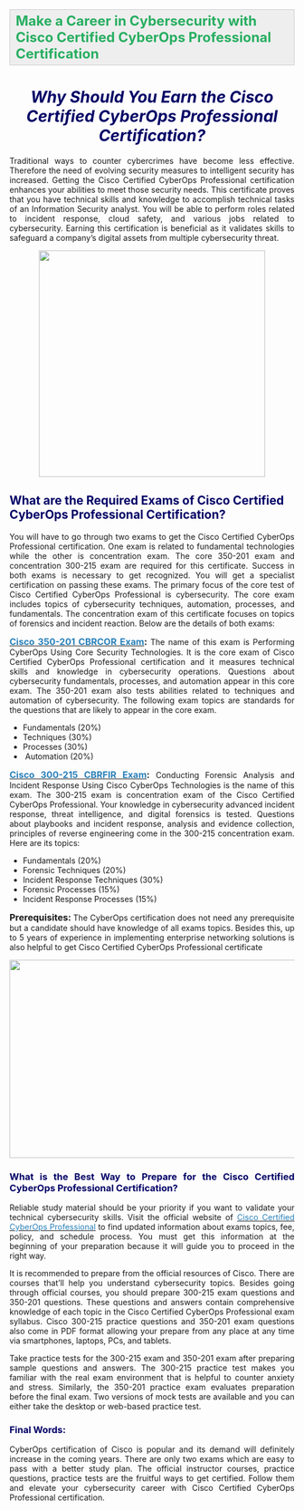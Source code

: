 <div style="background:#eeeeee;border:1px solid #cccccc;padding:5px 10px;"><span style="color:#27ae60;"><strong><span style="font-size:24px;">Make a Career in Cybersecurity with Cisco Certified CyberOps Professional Certification</span></strong></span></div>

<h1 style="color: brown; text-align: center;"><em><span style="color:#000066;"><strong>Why Should You Earn the Cisco Certified CyberOps Professional Certification?</strong></span></em></h1>

<p style="text-align: justify;">Traditional ways to counter cybercrimes have become less effective. Therefore the need of evolving security measures to intelligent security has increased. Getting the Cisco Certified CyberOps Professional certification enhances your abilities to meet those security needs. This certificate proves that you have technical skills and knowledge to accomplish technical tasks of an Information Security analyst. You will be able to perform roles related to incident response, cloud safety, and various jobs related to cybersecurity. Earning this certification is beneficial as it validates skills to safeguard a company&rsquo;s digital assets from multiple cybersecurity threat.</p>

<p style="text-align: center;"><a href="https://www.braindumpsstore.com/cisco/cisco-certified-cyberops-professional-pdf-dumps"><img alt="" src="https://i.imgur.com/NeTB50j.png" style="width: 400px; height: 400px;" /></a></p>

<h2 style="color: brown;"><span style="color:#000066;"><strong>What are the Required Exams of Cisco Certified CyberOps Professional Certification?</strong></span></h2>

<p style="text-align: justify;">You will have to go through two exams to get the Cisco Certified CyberOps Professional certification. One exam is related to fundamental technologies while the other is concentration exam. The core 350-201 exam and concentration 300-215 exam are required for this certificate. Success in both exams is necessary to get recognized. You will get a specialist certification on passing these exams. The primary focus of the core test of Cisco Certified CyberOps Professional is cybersecurity. The core exam includes topics of cybersecurity techniques, automation, processes, and fundamentals. The concentration exam of this certificate focuses on topics of forensics and incident reaction. Below are the details of both exams:</p>

<p style="text-align: justify;"><a href="https://www.braindumpsstore.com/cisco/350-201-dumps-pdf"><span style="color:#2980b9;"><span style="font-size:16px;"><strong>Cisco 350-201 CBRCOR</strong></span></span></a><strong><span style="font-size:16px;"><a href="https://www.braindumpsstore.com/cisco/350-201-dumps-pdf"><span style="color:#2980b9;"> Exam</span></a>:</span></strong> The name of this exam is Performing CyberOps Using Core Security Technologies. It is the core exam of Cisco Certified CyberOps Professional certification and it measures technical skills and knowledge in cybersecurity operations. Questions about cybersecurity fundamentals, processes, and automation appear in this core exam. The 350-201 exam also tests abilities related to techniques and automation of cybersecurity. The following exam topics are standards for the questions that are likely to appear in the core exam.</p>

<ul>
	<li style="text-align: justify;">Fundamentals (20%)</li>
	<li style="text-align: justify;">Techniques (30%)</li>
	<li style="text-align: justify;">Processes (30%)</li>
	<li style="text-align: justify;">&nbsp;Automation (20%)</li>
</ul>

<p style="text-align: justify;"><span style="font-size:16px;"><a href="https://www.braindumpsstore.com/cisco/300-215-dumps-pdf"><span style="color:#2980b9;"><strong>Cisco 300-215&nbsp;CBRFIR</strong></span></a><strong><a href="https://www.braindumpsstore.com/cisco/300-215-dumps-pdf"><span style="color:#2980b9;"> Exam</span></a>:</strong></span> Conducting Forensic Analysis and Incident Response Using Cisco CyberOps Technologies is the name of this exam. The 300-215 exam is concentration exam of the Cisco Certified CyberOps Professional. Your knowledge in cybersecurity advanced incident response, threat intelligence, and digital forensics is tested. Questions about playbooks and incident response, analysis and evidence collection, principles of reverse engineering come in the 300-215 concentration exam. Here are its topics:</p>

<ul>
	<li style="text-align: justify;">Fundamentals (20%)</li>
	<li style="text-align: justify;">Forensic Techniques (20%)</li>
	<li style="text-align: justify;">Incident Response Techniques (30%)</li>
	<li style="text-align: justify;">Forensic Processes (15%)</li>
	<li style="text-align: justify;">Incident Response Processes (15%)</li>
</ul>

<p style="text-align: justify;"><strong><span style="font-size:16px;">Prerequisites:</span> </strong>The CyberOps certification does not need any prerequisite but a candidate should have knowledge of all exams topics. Besides this, up to 5 years of experience in implementing enterprise networking solutions is also helpful to get Cisco Certified CyberOps Professional certificate</p>

<p style="text-align: center;"><a href="https://www.braindumpsstore.com/cisco/cisco-certified-cyberops-professional-pdf-dumps"><img alt="" src="https://i.imgur.com/bQvnHRx.jpg" style="width: 700px; height: 350px;" /></a></p>

<h3 style="color: brown; text-align: justify;"><span style="color:#000066;"><strong>What is the Best Way to Prepare for the Cisco Certified CyberOps Professional Certification?</strong></span></h3>

<p style="text-align: justify;">Reliable study material should be your priority if you want to validate your technical cybersecurity skills. Visit the official website of <a href="https://www.cisco.com/c/en/us/training-events/training-certifications/certifications/professional/cyberops-professional.html"><span style="color:#2980b9;">Cisco Certified CyberOps Professional</span></a> to find updated information about exams topics, fee, policy, and schedule process. You must get this information at the beginning of your preparation because it will guide you to proceed in the right way.</p>

<p style="text-align: justify;">It is recommended to prepare from the official resources of Cisco. There are courses that&rsquo;ll help you understand cybersecurity topics. Besides going through official courses, you should prepare 300-215 exam questions and 350-201 questions. These questions and answers contain comprehensive knowledge of each topic in the Cisco Certified CyberOps Professional exam syllabus. Cisco 300-215 practice questions and 350-201 exam questions also come in PDF format allowing your prepare from any place at any time via smartphones, laptops, PCs, and tablets.</p>

<p style="text-align: justify;">Take practice tests for the 300-215 exam and 350-201 exam after preparing sample questions and answers. The 300-215 practice test makes you familiar with the real exam environment that is helpful to counter anxiety and stress. Similarly, the 350-201 practice exam evaluates preparation before the final exam. Two versions of mock tests are available and you can either take the desktop or web-based practice test.</p>

<h3 style="color: brown; text-align: justify;"><span style="color:#000066;"><strong>Final Words:</strong></span></h3>

<p style="text-align: justify;">CyberOps certification of Cisco is popular and its demand will definitely increase in the coming years. There are only two exams which are easy to pass with a better study plan. The official instructor courses, practice questions, practice tests are the fruitful ways to get certified. Follow them and elevate your cybersecurity career with Cisco Certified CyberOps Professional certification.</p>
